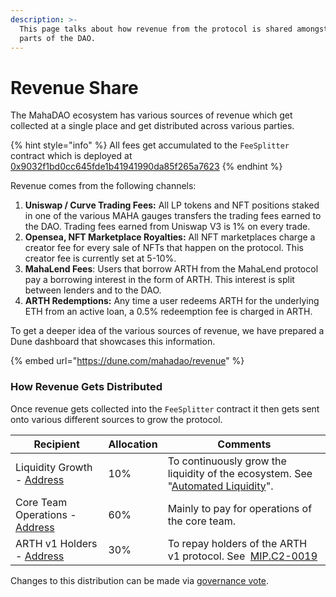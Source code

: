 ```yaml
---
description: >-
  This page talks about how revenue from the protocol is shared amongst various
  parts of the DAO.
---
```


# Revenue Share

The MahaDAO ecosystem has various sources of revenue which get collected at a single place and get distributed across various parties.&#x20;

{% hint style="info" %}
All fees get accumulated to the `FeeSplitter` contract which is deployed at [0x9032f1bd0cc645fde1b41941990da85f265a7623](https://etherscan.io/address/0x9032f1bd0cc645fde1b41941990da85f265a7623)
{% endhint %}

Revenue comes from the following channels:

1. **Uniswap / Curve Trading Fees:** All LP tokens and NFT positions staked in one of the various MAHA gauges transfers the trading fees earned to the DAO. Trading fees earned from Uniswap V3 is 1% on every trade.
2. **Opensea, NFT Marketplace Royalties:** All NFT marketplaces charge a creator fee for every sale of NFTs that happen on the protocol. This creator fee is currently set at 5-10%.
3. **MahaLend Fees**: Users that borrow ARTH from the MahaLend protocol pay a borrowing interest in the form of ARTH. This interest is split between lenders and to the DAO.
4. **ARTH Redemptions:** Any time a user redeems ARTH for the underlying ETH from an active loan, a 0.5% redeemption fee is charged in ARTH.

To get a deeper idea of the various sources of revenue, we have prepared a Dune dashboard that showcases this information.

{% embed url="https://dune.com/mahadao/revenue" %}

### How Revenue Gets Distributed

Once revenue gets collected into the `FeeSplitter` contract it then gets sent onto various different sources to grow the protocol.

| Recipient                                                                                                 | Allocation | Comments                                                                                                                                                                                            |
| --------------------------------------------------------------------------------------------------------- | ---------- | --------------------------------------------------------------------------------------------------------------------------------------------------------------------------------------------------- |
| Liquidity Growth - [Address](https://etherscan.io/address/0x8be9cbbdfeeaf1dcacfb608105ec27384b6ff628)     | 10%        | To continuously grow the liquidity of the ecosystem. See "[Automated Liquidity](automated-liquidity.md)".                                                                                           |
| Core Team Operations - [Address](https://etherscan.io/address/0x6357EDbfE5aDA570005ceB8FAd3139eF5A8863CC) | 60%        | Mainly to pay for operations of the core team.                                                                                                                                                      |
| ARTH v1 Holders - [Address](https://etherscan.io/address/0xE595b22bEB0dEEE5a41D2B29a86E4eDeC8B7D180)      | 30%        | To repay holders of the ARTH v1 protocol. See ​ [MIP.C2-0019](https://discuss.mahadao.com/t/mip-c2-0019-stop-arthx-mint-function-and-make-arthx-the-fee-bearing-token-for-the-entire-ecosystem/152) |

Changes to this distribution can be made via [governance vote](../governance/creating-voting-on-proposals.md).&#x20;
